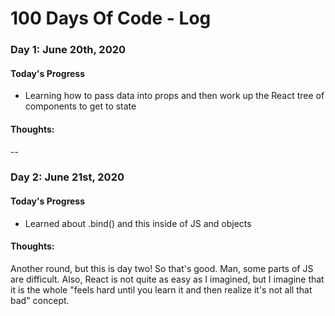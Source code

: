# 100 Days Of Code - Log

### Day 1: June 20th, 2020

#### Today's Progress
- Learning how to pass data into props and then work up the React tree of components to get to state

#### Thoughts:
--

### Day 2: June 21st, 2020

#### Today's Progress
- Learned about .bind() and this inside of JS and objects

#### Thoughts:
Another round, but this is day two! So that's good. Man, some parts of JS are difficult. Also, React is not quite as easy as I imagined, but I imagine that it is the whole "feels hard until you learn it and then realize it's not all that bad" concept.